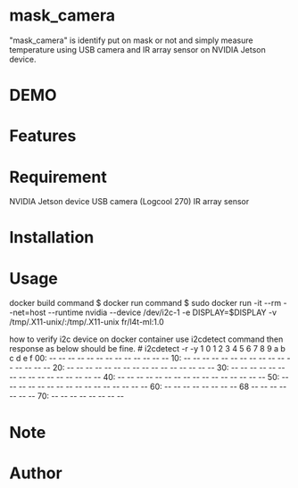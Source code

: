 # mask_camera
"mask_camera" is identify put on mask or not and simply measure temperature using USB camera and IR array sensor on NVIDIA Jetson device.

# DEMO


# Features


# Requirement
NVIDIA Jetson device
USB camera (Logcool 270)
IR array sensor

# Installation

# Usage
docker build command
$ 
docker run command
$ sudo docker run -it --rm --net=host --runtime nvidia  --device /dev/i2c-1 -e DISPLAY=$DISPLAY -v /tmp/.X11-unix/:/tmp/.X11-unix fr/l4t-ml:1.0

how to verify i2c device on docker container
use i2cdetect command then response as below should be fine.
\# i2cdetect -r -y 1
     0  1  2  3  4  5  6  7  8  9  a  b  c  d  e  f
00:          -- -- -- -- -- -- -- -- -- -- -- -- --
10: -- -- -- -- -- -- -- -- -- -- -- -- -- -- -- --
20: -- -- -- -- -- -- -- -- -- -- -- -- -- -- -- --
30: -- -- -- -- -- -- -- -- -- -- -- -- -- -- -- --
40: -- -- -- -- -- -- -- -- -- -- -- -- -- -- -- --
50: -- -- -- -- -- -- -- -- -- -- -- -- -- -- -- --
60: -- -- -- -- -- -- -- -- 68 -- -- -- -- -- -- --
70: -- -- -- -- -- -- -- --

# Note

# Author
